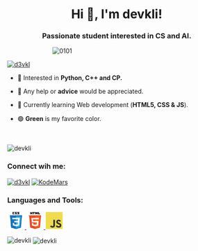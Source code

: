 <h1 align="center"> Hi 👋, I'm devkli!</h1>
<h3 align="center">Passionate student interested in CS and AI.</h3>
<img align="right" alt="0101" width="400" src="https://i.pinimg.com/originals/d4/81/f3/d481f3c72e283309071f79e01b05c06d.gif"/>
<br>
<p align="left"> <a href="https://twitter.com/d3vkl" target="blank"><img src="https://img.shields.io/twitter/follow/d3vkl?logo=twitter&style=for-the-badge" alt="d3vkl" /></a> </p>

- 🔭 Interested in **Python, C++ and CP.**

- 💬 Any help or **advice** would be appreciated.

- 🌱 Currently learning Web development (**HTML5, CSS & JS**).

- 🟢 **Green** is my favorite color.
<br>
<p align="left"> <img src="https://komarev.com/ghpvc/?username=devkli&label=Profile%20views&color=40A578&style=flat" alt="devkli" /> </p>
<h3 align="left">Connect wih me:</h3>
<p align="left">
<a href="https://twitter.com/d3vkl" target="blank"><img align="center" src="https://raw.githubusercontent.com/rahuldkjain/github-profile-readme-generator/master/src/images/icons/Social/twitter.svg" alt="d3vkl" height="30" width="40" /></a>
<a href="https://codeforces.com/profile/kodemars" target="blank"><img align="center" src="https://raw.githubusercontent.com/rahuldkjain/github-profile-readme-generator/master/src/images/icons/Social/codeforces.svg" alt="KodeMars" height="30" width="40" /></a>
</p>

<h3 align="left">Languages and Tools:</h3>
<p align="left"> <a href="https://www.w3schools.com/css/" target="_blank" rel="noreferrer"> <img src="https://raw.githubusercontent.com/devicons/devicon/master/icons/css3/css3-original-wordmark.svg" alt="css3" width="40" height="40"/> </a> <a href="https://www.w3.org/html/" target="_blank" rel="noreferrer"> <img src="https://raw.githubusercontent.com/devicons/devicon/master/icons/html5/html5-original-wordmark.svg" alt="html5" width="40" height="40"/> </a> <a href="https://developer.mozilla.org/en-US/docs/Web/JavaScript" target="_blank" rel="noreferrer"> <img src="https://raw.githubusercontent.com/devicons/devicon/master/icons/javascript/javascript-original.svg" alt="javascript" width="40" height="40"/> </a> </p>

<p><img align="left" src="https://github-readme-stats.vercel.app/api/top-langs?username=devkli&show_icons=true&locale=en&layout=compact" alt="devkli" /></p>

<p>&nbsp;<img align="center" src="https://github-readme-stats.vercel.app/api?username=devkli&show_icons=true&locale=en" alt="devkli" /></p>
